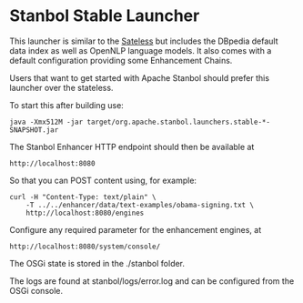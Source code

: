 Stanbol Stable Launcher
=======================

This launcher is similar to the [Sateless](../stateless) but includes the DBpedia default data index as well as OpenNLP language models. It also comes with a default configuration providing some Enhancement Chains.

Users that want to get started with Apache Stanbol should prefer this launcher over the stateless.

To start this after building use:

    java -Xmx512M -jar target/org.apache.stanbol.launchers.stable-*-SNAPSHOT.jar

The Stanbol Enhancer HTTP endpoint should then be available at 

    http://localhost:8080

So that you can POST content using, for example:

    curl -H "Content-Type: text/plain" \
        -T ../../enhancer/data/text-examples/obama-signing.txt \
        http://localhost:8080/engines

Configure any required parameter for the enhancement engines, at

    http://localhost:8080/system/console/

The OSGi state is stored in the ./stanbol folder.

The logs are found at stanbol/logs/error.log and can be configured from the
OSGi console.
